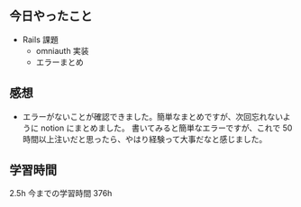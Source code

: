 ## 今日やったこと

- Rails 課題
  - omniauth 実装
  - エラーまとめ

## 感想

- エラーがないことが確認できました。簡単なまとめですが、次回忘れないように notion にまとめました。
  書いてみると簡単なエラーですが、これで 50 時間以上注いだと思ったら、やはり経験って大事だなと感じました。

## 学習時間

2.5h
今までの学習時間 376h
